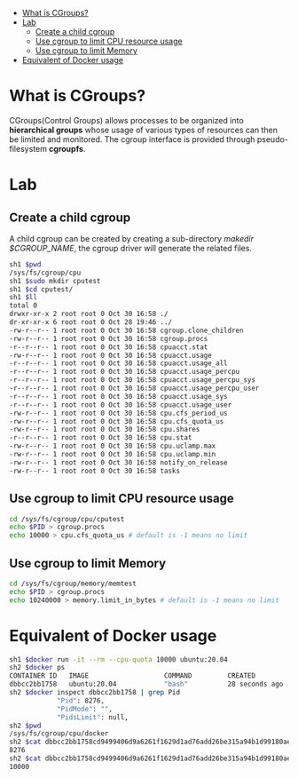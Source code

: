 - [What is CGroups?](#what-is-cgroups)
- [Lab](#lab)
  - [Create a child cgroup](#create-a-child-cgroup)
  - [Use cgroup to limit CPU resource usage](#use-cgroup-to-limit-cpu-resource-usage)
  - [Use cgroup to limit Memory](#use-cgroup-to-limit-memory)
- [Equivalent of Docker usage](#equivalent-of-docker-usage)
# What is CGroups?
CGroups(Control Groups) allows processes to be organized into **hierarchical groups** whose usage of various types of resources can then be limited and monitored. 
The cgroup interface is provided through pseudo-filesystem **cgroupfs**. 
# Lab
## Create a child cgroup
A child cgroup can be created by creating a sub-directory *makedir $CGROUP_NAME*, the cgroup driver will generate the related files.
```bash
sh1 $pwd
/sys/fs/cgroup/cpu
sh1 $sudo mkdir cputest
sh1 $cd cputest/
sh1 $ll
total 0
drwxr-xr-x 2 root root 0 Oct 30 16:58 ./
dr-xr-xr-x 6 root root 0 Oct 28 19:46 ../
-rw-r--r-- 1 root root 0 Oct 30 16:58 cgroup.clone_children
-rw-r--r-- 1 root root 0 Oct 30 16:58 cgroup.procs
-r--r--r-- 1 root root 0 Oct 30 16:58 cpuacct.stat
-rw-r--r-- 1 root root 0 Oct 30 16:58 cpuacct.usage
-r--r--r-- 1 root root 0 Oct 30 16:58 cpuacct.usage_all
-r--r--r-- 1 root root 0 Oct 30 16:58 cpuacct.usage_percpu
-r--r--r-- 1 root root 0 Oct 30 16:58 cpuacct.usage_percpu_sys
-r--r--r-- 1 root root 0 Oct 30 16:58 cpuacct.usage_percpu_user
-r--r--r-- 1 root root 0 Oct 30 16:58 cpuacct.usage_sys
-r--r--r-- 1 root root 0 Oct 30 16:58 cpuacct.usage_user
-rw-r--r-- 1 root root 0 Oct 30 16:58 cpu.cfs_period_us
-rw-r--r-- 1 root root 0 Oct 30 16:58 cpu.cfs_quota_us
-rw-r--r-- 1 root root 0 Oct 30 16:58 cpu.shares
-r--r--r-- 1 root root 0 Oct 30 16:58 cpu.stat
-rw-r--r-- 1 root root 0 Oct 30 16:58 cpu.uclamp.max
-rw-r--r-- 1 root root 0 Oct 30 16:58 cpu.uclamp.min
-rw-r--r-- 1 root root 0 Oct 30 16:58 notify_on_release
-rw-r--r-- 1 root root 0 Oct 30 16:58 tasks
```
## Use cgroup to limit CPU resource usage
```bash
cd /sys/fs/cgroup/cpu/cputest
echo $PID > cgroup.procs
echo 10000 > cpu.cfs_quota_us # default is -1 means no limit
```
## Use cgroup to limit Memory
```bash
cd /sys/fs/cgroup/memory/memtest
echo $PID > cgroup.procs
echo 10240000 > memory.limit_in_bytes # default is -1 means no limit
```
# Equivalent of Docker usage
```bash
sh1 $docker run -it --rm --cpu-quota 10000 ubuntu:20.04
sh2 $docker ps
CONTAINER ID   IMAGE                   COMMAND         CREATED          STATUS          PORTS                    NAMES
dbbcc2bb1758   ubuntu:20.04            "bash"          28 seconds ago   Up 27 seconds                            busy_tharp
sh2 $docker inspect dbbcc2bb1758 | grep Pid
            "Pid": 8276,
            "PidMode": "",
            "PidsLimit": null,
sh2 $pwd
/sys/fs/cgroup/cpu/docker     
sh2 $cat dbbcc2bb1758cd9499406d9a6261f1629d1ad76add26be315a94b1d99180aea7/cgroup.procs 
8276
sh2 $cat dbbcc2bb1758cd9499406d9a6261f1629d1ad76add26be315a94b1d99180aea7/cpu.cfs_quota_us 
10000
```